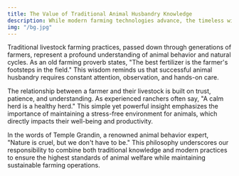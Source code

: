 ```yaml
---
title: The Value of Traditional Animal Husbandry Knowledge
description: While modern farming technologies advance, the timeless wisdom of traditional livestock practices continues to offer valuable insights into sustainable animal care, welfare, and farm management.
img: "/bg.jpg"
---
```


Traditional livestock farming practices, passed down through generations of farmers, represent a profound understanding of animal behavior and natural cycles. As an old farming proverb states, "The best fertilizer is the farmer's footsteps in the field." This wisdom reminds us that successful animal husbandry requires constant attention, observation, and hands-on care.

The relationship between a farmer and their livestock is built on trust, patience, and understanding. As experienced ranchers often say, "A calm herd is a healthy herd." This simple yet powerful insight emphasizes the importance of maintaining a stress-free environment for animals, which directly impacts their well-being and productivity.

In the words of Temple Grandin, a renowned animal behavior expert, "Nature is cruel, but we don't have to be." This philosophy underscores our responsibility to combine both traditional knowledge and modern practices to ensure the highest standards of animal welfare while maintaining sustainable farming operations.
